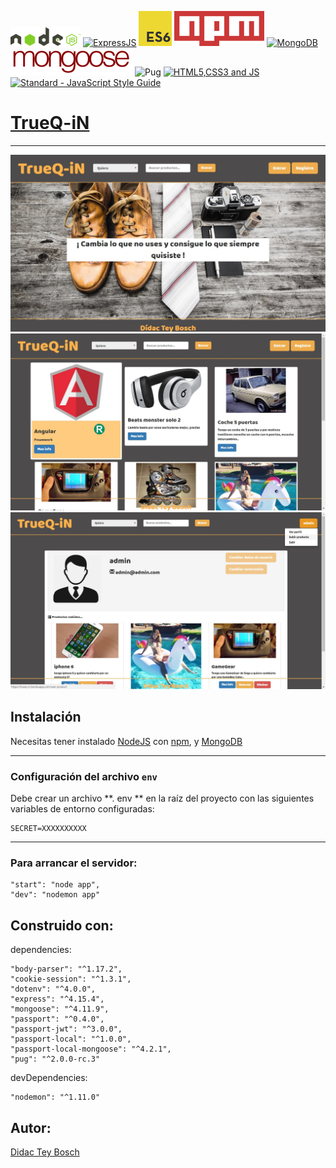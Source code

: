 [![NodeJS](https://github.com/MarioTerron/logo-images/blob/master/logos/nodejs.png)](https://nodejs.org/)
[![ExpressJS](https://github.com/MarioTerron/logo-images/blob/master/logos/expressjs.png)](http://expressjs.com///)
[![ES6](https://github.com/MarioTerron/logo-images/blob/master/logos/es6.png)](http://www.ecma-international.org/ecma-262/6.0/) 
[![npm](https://github.com/MarioTerron/logo-images/blob/master/logos/npm.png)](https://www.npmjs.com/)
[![MongoDB](https://github.com/FransLopez/logo-images/blob/master/logos/mongodb.png)](https://www.mongodb.com/)
![Monogoose](https://github.com/MarioTerron/logo-images/blob/master/logos/mongoose.png)
![Pug](https://avatars2.githubusercontent.com/u/9338635?v=4&s=400)
[![HTML5,CSS3 and JS](https://github.com/FransLopez/logo-images/blob/master/logos/html5-css3-js.png)](http://www.w3.org/) 
[![Standard - JavaScript Style Guide](https://cdn.rawgit.com/feross/standard/master/badge.svg)](https://github.com/feross/standard)
# [TrueQ-iN](https://trueq-in.herokuapp.com/)

---

![screenshot](public/img/Home.jpg)
![screenshot](public/img/resultados.jpg)
![screenshot](public/img/perfilUser.jpg)

## Instalación

Necesitas tener instalado [NodeJS](https://nodejs.org/) con [npm](https://www.npmjs.com/), y [MongoDB](https://www.mongodb.com/)

---
### Configuración del archivo `env`


Debe crear un archivo **. env ** en la raíz del proyecto con las siguientes variables de entorno configuradas:


  ```
  SECRET=XXXXXXXXXX
  ```
  
---

### Para arrancar el servidor:

```
"start": "node app",
"dev": "nodemon app"
```


## Construido con:

dependencies:

    "body-parser": "^1.17.2",
    "cookie-session": "^1.3.1",
    "dotenv": "^4.0.0",
    "express": "^4.15.4",
    "mongoose": "^4.11.9",
    "passport": "^0.4.0",
    "passport-jwt": "^3.0.0",
    "passport-local": "^1.0.0",
    "passport-local-mongoose": "^4.2.1",
    "pug": "^2.0.0-rc.3"

devDependencies:
````
"nodemon": "^1.11.0"
````


## Autor:

[Didac Tey Bosch](https://github.com/Toreex)


